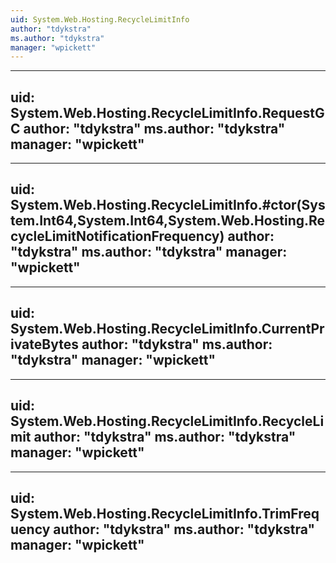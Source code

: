 ```yaml
---
uid: System.Web.Hosting.RecycleLimitInfo
author: "tdykstra"
ms.author: "tdykstra"
manager: "wpickett"
---
```


---
uid: System.Web.Hosting.RecycleLimitInfo.RequestGC
author: "tdykstra"
ms.author: "tdykstra"
manager: "wpickett"
---

---
uid: System.Web.Hosting.RecycleLimitInfo.#ctor(System.Int64,System.Int64,System.Web.Hosting.RecycleLimitNotificationFrequency)
author: "tdykstra"
ms.author: "tdykstra"
manager: "wpickett"
---

---
uid: System.Web.Hosting.RecycleLimitInfo.CurrentPrivateBytes
author: "tdykstra"
ms.author: "tdykstra"
manager: "wpickett"
---

---
uid: System.Web.Hosting.RecycleLimitInfo.RecycleLimit
author: "tdykstra"
ms.author: "tdykstra"
manager: "wpickett"
---

---
uid: System.Web.Hosting.RecycleLimitInfo.TrimFrequency
author: "tdykstra"
ms.author: "tdykstra"
manager: "wpickett"
---

